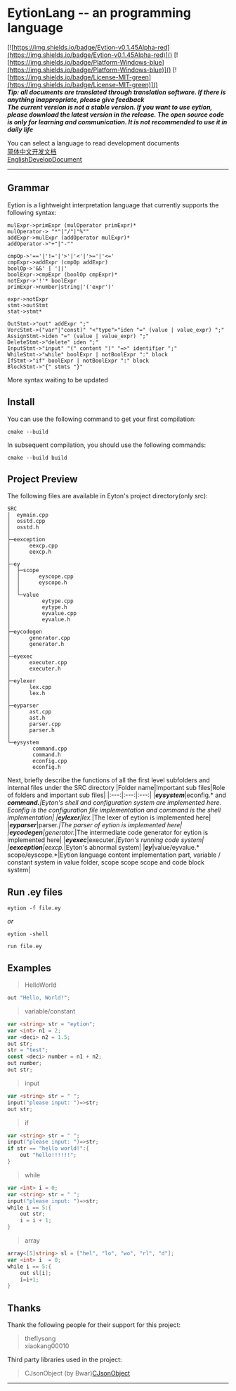 # EytionLang -- an programming language
[![https://img.shields.io/badge/Eytion-v0.1.45Alpha-red](https://img.shields.io/badge/Eytion-v0.1.45Alpha-red)]()
[![https://img.shields.io/badge/Platform-Windows-blue](https://img.shields.io/badge/Platform-Windows-blue)]()
[![https://img.shields.io/badge/License-MIT-green](https://img.shields.io/badge/License-MIT-green)]()  
***Tip: all documents are translated through translation software. If there is anything inappropriate, please give feedback***  
***The current version is not a stable version. If you want to use eytion, please download the latest version in the release. The open source code is only for learning and communication. It is not recommended to use it in daily life***  

You can select a language to read development documents  
[简体中文开发文档](doc/zh-cn.md)  
[EnglishDevelopDocument](doc/en-us.md)  
  
---

## Grammar  
Eytion is a lightweight interpretation language that currently supports the following syntax:  
```
mulExpr->primExpr (mulOperator primExpr)*
mulOperator-> "*"|"/"|"%""
addExpr->mulExpr (addOperator mulExpr)*
addOperator->"+"|"-""

cmpOp->'=='|'!='|'>'|'<'|'>='|'<='
cmpExpr->addExpr (cmpOp addExpr)
boolOp->'&&' | '||'
boolExpr->cmpExpr (boolOp cmpExpr)*
notExpr->'!'* boolExpr
primExpr->number|string|'('expr')'

expr->notExpr
stmt->outStmt
stat->stmt*

OutStmt->"out" addExpr ";"
VorcStmt->("var"|"const)" "<"type">"iden "=" (value | value_expr) ";"
AssignStmt->iden "=" (value | value_expr) ";"
DeleteStmt->"delete" iden ";"
InputStmt->"input" "(" content ")" "=>" identifier ";"
WhileStmt->"while" boolExpr | notBoolExpr ":" block
IfStmt->"if" boolExpr | notBoolExpr ":" block
BlockStmt->"{" stmts "}"
```
More syntax waiting to be updated  
## Install  
  
You can use the following command to get your first compilation:  
```
cmake --build
```  
In subsequent compilation, you should use the following commands:  
```
cmake --build build
```  
## Project Preview  
  
The following files are available in Eyton's project directory(only src):  
```
SRC
│  eymain.cpp
│  osstd.cpp
│  osstd.h
│
├─eexception
│      eexcp.cpp
│      eexcp.h
│
├─ey
│  ├─scope
│  │      eyscope.cpp
│  │      eyscope.h
│  │
│  └─value
│          eytype.cpp
│          eytype.h
│          eyvalue.cpp
│          eyvalue.h
│
├─eycodegen
│      generator.cpp
│      generator.h
│
├─eyexec
│      executer.cpp
│      executer.h
│
├─eylexer
│      lex.cpp
│      lex.h
│
├─eyparser
│      ast.cpp
│      ast.h
│      parser.cpp
│      parser.h
│
└─eysystem
        command.cpp
        command.h
        econfig.cpp
        econfig.h
```  
Next, briefly describe the functions of all the first level subfolders and internal files under the SRC directory
|Folder name|Important sub files|Role of folders and important sub files|
|:---:|:---:|:---:|
|***eysystem***|econfig.* and ***command.****|Eyton's shell and configuration system are implemented here. Econfig is the configuration file implementation and command is the shell implementation|
|***eylexer***|lex.*|The lexer of eytion is implemented here|
|***eyparser***|parser.*|The parser of eytion is implemented here|
|***eycodegen***|generator.*|The intermediate code generator for eytion is implemented here|
|***eyexec***|executer.*|Eyton's running code system|
|***eexception***|eexcp.*|Eyton's abnormal system|
|***ey***|value/eyvalue.* scope/eyscope.*|Eytion language content implementation part, variable / constant system in value folder, scope scope scope and code block system|

## Run .ey files  
```
eytion -f file.ey
```  
*or*  
```
eytion -shell
```  
```
run file.ey
```
## Examples    
> HelloWorld
```go
out "Hello, World!";
```  
  
> variable/constant  
```go
var <string> str = "eytion";
var <int> n1 = 2;
var <deci> n2 = 1.5;
out str;
str = "test";
const <deci> number = n1 + n2;
out number;
out str;
```  
  
> input  
```go
var <string> str = " ";
input("please input: ")=>str;
out str;
```

> if  
```go
var <string> str = " ";
input("please input: ")=>str;
if str == "hello world!":{
    out "hello!!!!!!";
}
```

> while
```go
var <int> i = 0;
var <string> str = " ";
input("please input: ")=>str;
while i == 5:{
    out str;
    i = i + 1;
}
```

> array
```go
array<[5]string> sl = ["hel", "lo", "wo", "rl", "d"];
var <int> i  = 0;
while i == 5:{
    out sl[i];
    i=i+1;
}
```
## Thanks
Thank the following people for their support for this project:  
> theflysong  
> xiaokang00010
  
Third party libraries used in the project:  
> CJsonObject (by Bwar)[CJsonObject](https://github.com/Bwar/CJsonObject)

---